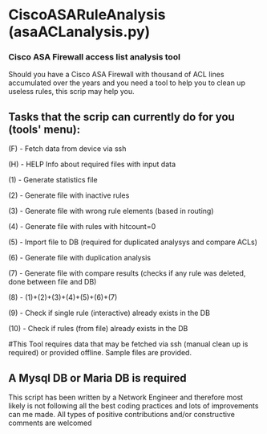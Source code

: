 # CiscoASARuleAnalysis (asaACLanalysis.py)
### Cisco ASA Firewall access list analysis tool 

Should you have a Cisco ASA Firewall with thousand of ACL lines accumulated over the years and you need a tool to help you to clean up useless rules, this scrip may help you.

## Tasks that the scrip can currently do for you (tools' menu):

(F) - Fetch data from device via ssh

(H) - HELP Info about required files with input data


(1) - Generate statistics file

(2) - Generate file with inactive rules

(3) - Generate file with wrong rule elements (based in routing)

(4) - Generate file with rules with hitcount=0

(5) - Import file to DB (required for duplicated analysys and compare ACLs)

(6) - Generate file with duplication analysis

(7) - Generate file with compare results (checks if any rule was deleted, done between file and DB)

(8) - (1)+(2)+(3)+(4)+(5)+(6)+(7)

(9) - Check if single rule (interactive) already exists in the DB

(10) - Check if rules (from file) already exists in the DB

#This Tool requires data that may be fetched via ssh (manual clean up is required) or provided offline. Sample files are provided.

## A Mysql DB or Maria DB is required 

This script has been written by a Network Engineer and therefore most likely is not following all the best coding practices and lots of improvements can me made. 
All types of positive contributions and/or constructive comments are welcomed 
